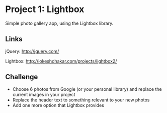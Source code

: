 # Project 1: Lightbox

Simple photo gallery app, using the Lightbox library.

## Links

jQuery: http://jquery.com/

Lightbox: http://lokeshdhakar.com/projects/lightbox2/

## Challenge

* Choose 6 photos from Google (or your personal library) and replace the current images in your project
* Replace the header text to something relevant to your new photos
* Add one more option that Lightbox provides
